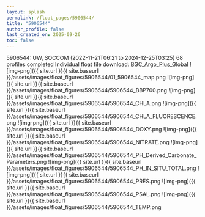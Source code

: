 ```yaml
---
layout: splash
permalink: /float_pages/5906544/
title: "5906544"
author_profile: false
last_created_on: 2025-09-26
toc: false
---
```

 
5906544: UW, SOCCOM (2022-11-21T06:21 to 2024-12-25T03:25)
68 profiles completed
Individual float file download: [BGC_Argo_Plus_Global](https://ftp.soest.hawaii.edu/bgc_argo_plus/Individual_Floats/outliers_removed/5906544_Sprof_processed.nc)
![img-png]({{ site.url }}{{ site.baseurl }}/assets/images/float_figures/5906544/01_5906544_map.png
![img-png]({{ site.url }}{{ site.baseurl }}/assets/images/float_figures/5906544/5906544_BBP700.png
![img-png]({{ site.url }}{{ site.baseurl }}/assets/images/float_figures/5906544/5906544_CHLA.png
![img-png]({{ site.url }}{{ site.baseurl }}/assets/images/float_figures/5906544/5906544_CHLA_FLUORESCENCE.png
![img-png]({{ site.url }}{{ site.baseurl }}/assets/images/float_figures/5906544/5906544_DOXY.png
![img-png]({{ site.url }}{{ site.baseurl }}/assets/images/float_figures/5906544/5906544_NITRATE.png
![img-png]({{ site.url }}{{ site.baseurl }}/assets/images/float_figures/5906544/5906544_PH_Derived_Carbonate_Parameters.png
![img-png]({{ site.url }}{{ site.baseurl }}/assets/images/float_figures/5906544/5906544_PH_IN_SITU_TOTAL.png
![img-png]({{ site.url }}{{ site.baseurl }}/assets/images/float_figures/5906544/5906544_PRES.png
![img-png]({{ site.url }}{{ site.baseurl }}/assets/images/float_figures/5906544/5906544_PSAL.png
![img-png]({{ site.url }}{{ site.baseurl }}/assets/images/float_figures/5906544/5906544_TEMP.png
